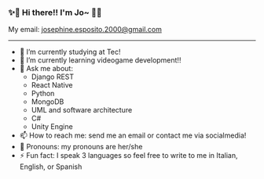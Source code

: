 ### ✨👋  Hi there!! I'm Jo~  👋✨ 

My email: josephine.esposito.2000@gmail.com

---

- 🔭 I’m currently studying at Tec!
- 🌱 I’m currently learning videogame development!!
- 💬 Ask me about:
   -  Django REST
   -  React Native
   -  Python
   -  MongoDB
   -  UML and software architecture
   -  C#
   -  Unity Engine
- 📫 How to reach me: send me an email or contact me via socialmedia!
- 🍫 Pronouns: my pronouns are her/she
- ⚡ Fun fact: I speak 3 languages so feel free to write to me in Italian, English, or Spanish
